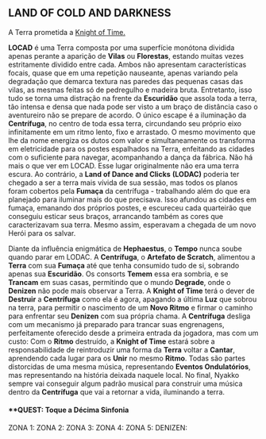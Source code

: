 ## LAND OF COLD AND DARKNESS

A Terra prometida a [Knight of Time.](obsidian://open?vault=teste&file=RE-FRESH%2FPERSONAGENS%2FKIDS%2FNyakko%20Meowny)

**LOCAD** é uma Terra composta por uma superfície monótona dividida apenas perante a aparição de **Vilas** ou **Florestas**, estando muitas vezes estritamente dividido entre cada. Ambos não apresentam características focais, quase que em uma repetição nauseante, apenas variando pela degradação que demarca textura nas paredes das pequenas casas das vilas, as mesmas feitas só de pedregulho e madeira bruta. Entretanto, isso tudo se torna uma distração na frente da **Escuridão** que assola toda a terra, tão intensa e densa que nada pode ser visto a um braço de distância caso o aventureiro não se prepare de acordo. O único escape é a iluminação da **Centrífuga**, no centro de toda essa terra, circundando seu próprio eixo infinitamente em um ritmo lento, fixo e arrastado. O mesmo movimento que lhe da nome energiza os dutos com valor e simultaneamente os transforma em eletricidade para os postes espalhados na Terra, enfeitando as cidades com o suficiente para navegar, acompanhando a dança da fábrica. Não há mais o que ver em LOCAD.
 Esse lugar originalmente não era uma terra escura. Ao contrário, a **Land of Dance and Clicks** **(LODAC)** poderia ter chegado a ser a terra mais vívida de sua sessão, mas todos os planos foram cobertos pela **Fumaça** da centrífuga - trabalhando além do que era planejado para iluminar mais do que precisava. Isso afundou as cidades em fumaça, emanando dos próprios postes, e escureceu cada quarteirão que conseguiu esticar seus braços, arrancando também as cores que caracterizavam sua terra. Mesmo assim, esperavam a chegada de um novo Herói para os salvar.

Diante da influência enigmática de **Hephaestus**, o **Tempo** nunca soube quando parar em LODAC. A **Centrífuga**, o **Artefato de Scratch**, alimentou a **Terra** com sua **Fumaça** até que tenha consumido tudo de si, sobrando apenas sua **Escuridão**. Os consorts **Temem** essa era sombria, e se **Trancam** em suas casas, permitindo que o mundo **Degrade**, onde o **Denizen** não pode mais observar a Terra. A **Knight of Time** terá o dever de **Destruir** a **Centrífuga** como ela é agora, apagando a última **Luz** que sobrou na terra, para permitir o nascimento de um **Novo Ritmo** e firmar o caminho para enfrentar seu **Denizen** com sua própria chama.
A **Centrífuga** desliga com um mecanismo já preparado para trancar suas engrenagens, perfeitamente oferecido desde a primeira entrada da jogadora, mas com um custo: Com o **Ritmo** destruído, a **Knight of Time** estará sobre a responsabilidade de reintroduzir uma forma da **Terra** voltar a **Cantar**, aprendendo cada lugar para os **Unir** no mesmo **Ritmo**. Todas são partes distorcidas de uma mesma música, representando **Eventos Ondulatórios**, mas representando na história deixada naquele local. No final, Nyakko sempre vai conseguir algum padrão musical para construir uma música dentro da **Centrífuga** que vai a retornar a vida, iluminando a terra.
#### **QUEST: Toque a Décima Sinfonia
ZONA 1:
ZONA 2:
ZONA 3:
ZONA 4:
ZONA 5:
DENIZEN: